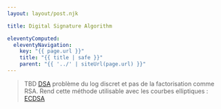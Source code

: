 ```yaml
---
layout: layout/post.njk

title: Digital Signature Algorithm

eleventyComputed:
  eleventyNavigation:
    key: "{{ page.url }}"
    title: "{{ title | safe }}"
    parent: "{{ '../' | siteUrl(page.url) }}"
---
```



> TBD [DSA](https://fr.wikipedia.org/wiki/Digital_Signature_Algorithm)
> problème du log discret et pas de la factorisation comme RSA. Rend cette méthode utilisable avec les courbes elliptiques : [ECDSA](https://en.wikipedia.org/wiki/Elliptic_Curve_Digital_Signature_Algorithm)
